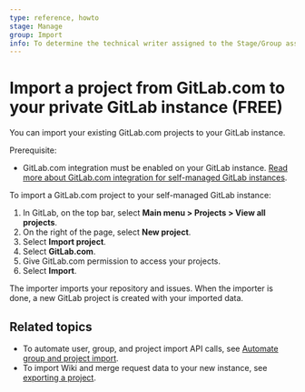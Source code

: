 ```yaml
---
type: reference, howto
stage: Manage
group: Import
info: To determine the technical writer assigned to the Stage/Group associated with this page, see https://about.gitlab.com/handbook/product/ux/technical-writing/#assignments
---
```


# Import a project from GitLab.com to your private GitLab instance **(FREE)**

You can import your existing GitLab.com projects to your GitLab instance.

Prerequisite:

- GitLab.com integration must be enabled on your GitLab instance.
  [Read more about GitLab.com integration for self-managed GitLab instances](../../../integration/gitlab.md).

To import a GitLab.com project to your self-managed GitLab instance:

1. In GitLab, on the top bar, select **Main menu > Projects > View all projects**.
1. On the right of the page, select **New project**.
1. Select **Import project**.
1. Select **GitLab.com**.
1. Give GitLab.com permission to access your projects.
1. Select **Import**.

The importer imports your repository and issues.
When the importer is done, a new GitLab project is created with your imported data.

## Related topics

- To automate user, group, and project import API calls, see
  [Automate group and project import](index.md#automate-group-and-project-import).
- To import Wiki and merge request data to your new instance,
  see [exporting a project](../settings/import_export.md#export-a-project-and-its-data).
